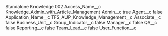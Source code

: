 <?xml version="1.0" encoding="UTF-8"?>
<CustomMetadata xmlns="http://soap.sforce.com/2006/04/metadata" xmlns:xsi="http://www.w3.org/2001/XMLSchema-instance" xmlns:xsd="http://www.w3.org/2001/XMLSchema">
    <label>Standalone Knowledge 002</label>
    <values>
        <field>Access_Name__c</field>
        <value xsi:type="xsd:string">Knowledge_Admin_with_Article_Management</value>
    </values>
    <values>
        <field>Admin__c</field>
        <value xsi:type="xsd:boolean">true</value>
    </values>
    <values>
        <field>Agent__c</field>
        <value xsi:type="xsd:boolean">false</value>
    </values>
    <values>
        <field>Application_Name__c</field>
        <value xsi:type="xsd:string">TFS_AUP_Knowledge_Management__c</value>
    </values>
    <values>
        <field>Associate__c</field>
        <value xsi:type="xsd:boolean">false</value>
    </values>
    <values>
        <field>Business_Unit__c</field>
        <value xsi:nil="true"/>
    </values>
    <values>
        <field>Group_Indicator__c</field>
        <value xsi:type="xsd:boolean">false</value>
    </values>
    <values>
        <field>Manager__c</field>
        <value xsi:type="xsd:boolean">false</value>
    </values>
    <values>
        <field>QA__c</field>
        <value xsi:type="xsd:boolean">false</value>
    </values>
    <values>
        <field>Reporting__c</field>
        <value xsi:type="xsd:boolean">false</value>
    </values>
    <values>
        <field>Team_Lead__c</field>
        <value xsi:type="xsd:boolean">false</value>
    </values>
    <values>
        <field>User_Function__c</field>
        <value xsi:nil="true"/>
    </values>
</CustomMetadata>
